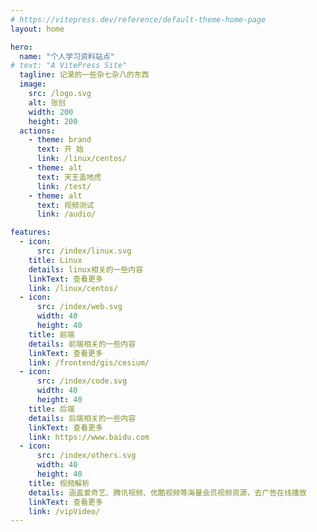 ```yaml
---
# https://vitepress.dev/reference/default-theme-home-page
layout: home

hero:
  name: "个人学习资料站点"
# text: "A VitePress Site"
  tagline: 记录的一些杂七杂八的东西
  image:
    src: /logo.svg
    alt: 张创
    width: 200
    height: 200
  actions:
    - theme: brand
      text: 开 始
      link: /linux/centos/
    - theme: alt
      text: 天王盖地虎
      link: /test/
    - theme: alt
      text: 视频测试
      link: /audio/

features:
  - icon:
      src: /index/linux.svg  
    title: Linux
    details: linux相关的一些内容
    linkText: 查看更多
    link: /linux/centos/
  - icon:
      src: /index/web.svg
      width: 40
      height: 40
    title: 前端
    details: 前端相关的一些内容
    linkText: 查看更多
    link: /frontend/gis/cesium/
  - icon:
      src: /index/code.svg
      width: 40
      height: 40
    title: 后端
    details: 后端相关的一些内容
    linkText: 查看更多
    link: https://www.baidu.com
  - icon: 
      src: /index/others.svg
      width: 40
      height: 40
    title: 视频解析
    details: 涵盖爱奇艺、腾讯视频、优酷视频等海量会员视频资源，去广告在线播放
    linkText: 查看更多
    link: /vipVideo/
---
```


<style>
  :root {
  --vp-home-hero-name-color: transparent;
  --vp-home-hero-name-background: -webkit-linear-gradient(120deg, #bd34fe, #41d1ff);
  /* --vp-home-hero-image-background-image: linear-gradient(-45deg, #bd34fe 50%, #47caff 50%);
  --vp-home-hero-image-filter: blur(40px); */
}
.VPNav{
  /*box-shadow:0 1px 4px 0 rgba(32, 33, 36, 0.2);
  position:fixed !important;
   background-color:#fff; */
}
.VPFooter {
    padding: 10px !important;
}
.VPHome{
  padding-bottom: 20px !important;
}
.sidebar .sidebar-links {
  /* 设置侧边栏容器的高度 */
  height: 100%;
  /* 隐藏滚动条 */
  scrollbar-width: none;
  -ms-overflow-style: none;
}

.sidebar .sidebar-links::-webkit-scrollbar {
  display: none;
}
::-webkit-scrollbar {
  display: none;
}

</style>
